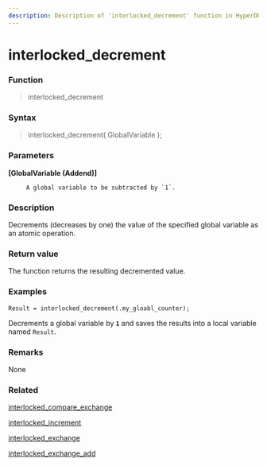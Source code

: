 ```yaml
---
description: Description of 'interlocked_decrement' function in HyperDbg Scripts
---
```


# interlocked\_decrement

### Function

> interlocked\_decrement

### Syntax

> interlocked\_decrement\( GlobalVariable \);

### Parameters

**\[GlobalVariable \(Addend\)\]**

         A global variable to be subtracted by `1`.

### Description

Decrements \(decreases by one\) the value of the specified global variable as an atomic operation.

### Return value

The function returns the resulting decremented value.

### Examples

`Result = interlocked_decrement(.my_gloabl_counter);`

Decrements a global variable by **`1`** and saves the results into a local variable named `Result`.

### **Remarks**

None

### Related

[interlocked\_compare\_exchange](https://docs.hyperdbg.com/commands/scripting-language/functions/interlocked/interlocked_compare_exchange)

[interlocked\_increment](https://docs.hyperdbg.com/commands/scripting-language/functions/interlocked/interlocked_increment)

[interlocked\_exchange](https://docs.hyperdbg.com/commands/scripting-language/functions/interlocked/interlocked_exchange)

[interlocked\_exchange\_add](https://docs.hyperdbg.com/commands/scripting-language/functions/interlocked/interlocked_exchange_add)

